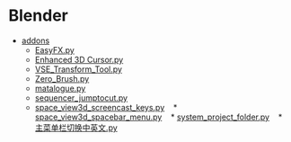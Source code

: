 # Blender
* [addons](./addons)
    * [EasyFX.py](https://raw.githubusercontent.com/Whosydd/Blender/master/addons/EasyFX.py "悬停显示")
    * [Enhanced 3D Cursor.py](https://raw.githubusercontent.com/Whosydd/Blender/master/addons/Enhanced%203D%20Cursor.py "悬停显示")
    * [VSE_Transform_Tool.py](https://raw.githubusercontent.com/Whosydd/Blender/master/addons/VSE_Transform_Tool.py "悬停显示")
    * [Zero_Brush.py](https://raw.githubusercontent.com/Whosydd/Blender/master/addons/Zero_Brush.py "悬停显示")
    * [matalogue.py](https://raw.githubusercontent.com/Whosydd/Blender/master/addons/matalogue.py "悬停显示")
    * [sequencer_jumptocut.py](https://raw.githubusercontent.com/Whosydd/Blender/master/addons/sequencer_jumptocut.py "悬停显示")
    * [space_view3d_screencast_keys.py](https://raw.githubusercontent.com/Whosydd/Blender/master/addons/space_view3d_screencast_keys.py "悬停显示")
    * [space_view3d_spacebar_menu.py](https://raw.githubusercontent.com/Whosydd/Blender/master/addons/space_view3d_spacebar_menu.py "推荐")
    * [system_project_folder.py](https://raw.githubusercontent.com/Whosydd/Blender/master/addons/system_project_folder.py "推荐")
    * [主菜单栏切换中英文.py](https://raw.githubusercontent.com/Whosydd/Blender/master/addons/%E4%B8%BB%E8%8F%9C%E5%8D%95%E6%A0%8F%E5%88%87%E6%8D%A2%E4%B8%AD%E8%8B%B1%E6%96%87.py "推荐")
